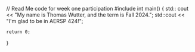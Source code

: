 // Read Me code for week one participation
#include <iostream>
int main() {
    std:: cout << "My name is Thomas Wutter, and the term is Fall 2024.";
    std::cout <<  "I'm glad to be in AERSP 424!";

    return 0;
}
